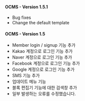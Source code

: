 #### OCMS - Version 1.5.1

- Bug fixes
- Change the default template

#### OCMS - Version 1.5

- Member login / signup 기능 추가
- Kakao 계정으로 로그인 기능 추가
- Naver 계정으로 로그인 기능 추가
- Facebook 계정으로 로그인 기능 추가
- Google 계정으로 로그인 기능 추가
- SMS 기능 추가
- 업데이트 메뉴 기능
- 블록 편집기 기능에 대한 검색창 추가
- 일부 발생하는 오류를 수정했습니다.

